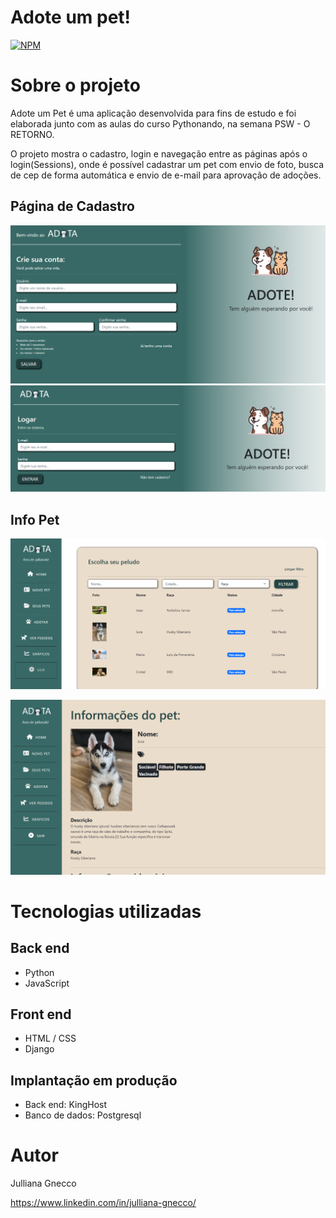 # Adote um pet! 
[![NPM](https://img.shields.io/npm/l/react)](https://github.com/Jullianag/adotepet/blob/main/LICENSE) 

# Sobre o projeto


Adote um Pet é uma aplicação desenvolvida para fins de estudo e foi elaborada junto com as aulas do curso Pythonando, na semana PSW - O RETORNO.

O projeto mostra o cadastro, login e navegação entre as páginas após o login(Sessions), onde é possível cadastrar um pet com envio de foto, busca de cep de forma automática e envio de e-mail para
aprovação de adoções.

## Página de Cadastro
![cadastro](https://github.com/Jullianag/adotepet/blob/main/assets/cadastro.png) ![login](https://github.com/Jullianag/adotepet/blob/main/assets/logar.png)

## Info Pet
![Pet exemplo](https://github.com/Jullianag/adotepet/blob/main/assets/pets.png)

![Informações](https://github.com/Jullianag/adotepet/blob/main/assets/informacoes.png)


# Tecnologias utilizadas
## Back end
- Python
- JavaScript
  
## Front end
- HTML / CSS 
- Django

## Implantação em produção
- Back end: KingHost
- Banco de dados: Postgresql



# Autor

Julliana Gnecco

https://www.linkedin.com/in/julliana-gnecco/
